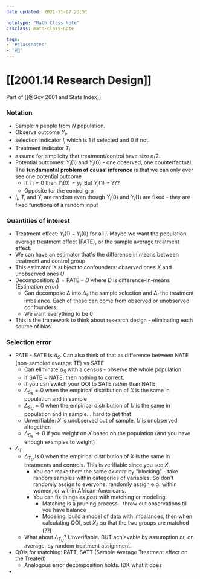 ```yaml
---
date updated: 2021-11-07 23:51

notetype: "Math Class Note"
cssclass: math-class-note

tags: 
- '#classnotes'
- '#🚧'
---
```


# [[2001.14 Research Design]]
Part of [[@Gov 2001 and Stats Index]]


### Notation
- Sample $n$ people from $N$ population. 
- Observe outcome $Y_i$.
- selection indicator $I_i$ which is $1$ if selected and $0$ if not. 
- Treatment indicator $T_i$
- assume for simplicity that treatment/control have size $n/2$. 
- Potential outcomes: $Y_i(1)$ and $Y_i(0)$ - one observed, one counterfactual. The **fundamental problem of causal inference** is that we can only ever see one potential outcome
	- If $T_i = 0$ then $Y_i(0) = y_i$. But $Y_i(1) = ???$
	- Opposite for the control grp
- $I_i$, $T_i$ and $Y_i$ are random even though $Y_i(0)$ and $Y_i(1)$ are fixed - they are fixed functions of a random input


### Quantities of interest
- Treatment effect: $Y_i(1) - Y_i(0)$ for all $i$. Maybe we want the population average treatment effect (PATE), or the sample average treatment effect. 
- We can have an estimator that's the difference in means between treatment and control group
- This estimator is subject to confounders: observed ones $X$ and unobserved ones $U$
- Decomposition: $\Delta = \text{PATE} - D$ where $D$ is difference-in-means (Estimation error)
	- Can decompose $\Delta$ into $\Delta_s$ the sample selection and $\Delta_t$ the treatment imbalance. Each of these can come from observed or unobserved confounders. 
	- We want everything to be 0
- This is the framework to think about research design - eliminating each source of bias. 


### Selection error
- PATE - SATE is $\Delta_S$. Can also think of that as difference between NATE (non-sampled average TE) vs SATE 
	- Can eliminate $\Delta_S$ with a census - observe the whole population
	- If SATE = NATE, then nothing to correct. 
	- If you can switch your QOI to SATE rather than NATE
	- $\Delta_{S_X} = 0$ when the empirical distribution of $X$ is the same in population and in sample
	- $\Delta_{S_U} = 0$ when the empirical distribution of $U$ is the same in population and in sample... hard to get that
	- Unverifiable: $X$ is unobserved out of sample. $U$ is unobserved altogether. 
	- $\Delta_{S_X} \to 0$ if you weight on $X$ based on the population (and you have enough examples to weight)
- $\Delta_T$ 
	- $\Delta_{T_U}$ is $0$ when the empirical distribution of $X$ is the same in treatments and controls. This is verifiable since you see $X$.
		- You can make them the same *ex ante* by "blocking" - take random samples within categories of variables. So don't randomly assign to everyone: randomly assign e.g. within women, or within African-Americans.
		- You can fix things *ex post* with matching or modeling. 
			- Matching is a pruning process - throw out observations till you have balance
			- Modeling: build a model of data with imbalances, then when calculating QOI, set $X_c$ so that the two groups are matched (??)
	- What about $\Delta_{T_U}$? Unverifiable. BUT achievable by assumption or, on average, by random treatment assignment. 
- QOIs for matching: PATT, SATT (Sample Average Treatment effect on the Treated)
	- Analogous error decomposition holds. IDK what it does
- 